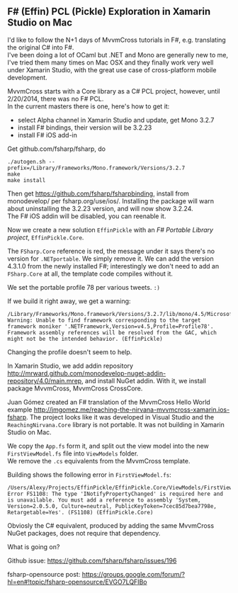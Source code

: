 ﻿F# (Effin) PCL (Pickle) Exploration in Xamarin Studio on Mac
------------------------------------------------------------

I'd like to follow the N+1 days of MvvmCross tutorials in F#, e.g. translating the original C# into F#.  
I've been doing a lot of OCaml but .NET and Mono are generally new to me, I've tried them many times on Mac OSX
and they finally work very well under Xamarin Studio, with the great use case of cross-platform mobile development.

MvvmCross starts with a Core library as a C# PCL project, however, until 2/20/2014, there was no F# PCL.  
In the current masters there is one, here's how to get it:

- select Alpha channel in Xamarin Studio and update, get Mono 3.2.7
- install F# bindings, their version will be 3.2.23
- install F# iOS add-in

Get github.com/fsharp/fsharp, do

    ./autogen.sh --prefix=/Library/Frameworks/Mono.framework/Versions/3.2.7
    make
    make install

Then get <https://github.com/fsharp/fsharpbinding>, install from monodevelop/ per fsharp.org/use/ios/.
Installing the package will warn about uninstalling the 3.2.23 version, and will now show 3.2.24.  
The F# iOS addin will be disabled, you can reenable it.

Now we create a new solution `EffinPickle` with an _F# Portable Library project_, `EffinPickle.Core`.

The `FSharp.Core` reference is red, the message under it says there's no version for `.NETportable`.  We simply remove it.  We can add the version 4.3.1.0 from the newly installed F#; interestingly we don't need to add an `FSharp.Core` at all, the template code compiles without it.

We set the portable profile 78 per various tweets.  `:)`

If we build it right away, we get a warning:

    /Library/Frameworks/Mono.framework/Versions/3.2.7/lib/mono/4.5/Microsoft.Common.targets: Warning: Unable to find framework corresponding to the target framework moniker '.NETFramework,Version=v4.5,Profile=Profile78'. Framework assembly references will be resolved from the GAC, which might not be the intended behavior. (EffinPickle)

Changing the profile doesn't seem to help.

In Xamarin Studio, we add addin repository <http://mrward.github.com/monodevelop-nuget-addin-repository/4.0/main.mrep>, 
and install NuGet addin.  With it, we install package MvvmCross, MvvmCross CrossCore.

Juan Gómez created an F# translation of the MvvmCross Hello World example 
<http://jmgomez.me/reaching-the-nirvana-mvvmcross-xamarin.ios-fsharp>.
The project looks like it was developed in Visual Studio and the `ReachingNirvana.Core` library is not portable.  It was not building in Xamarin Studio on Mac.

We copy the `App.fs` form it, and split out the view model into the new `FirstViewModel.fs` file into `ViewModels` folder.  
We remove the `.cs` equivalents from the MvvmCross template.

Building shows the following error in `FirstViewModel.fs`:

    /Users/Alexy/Projects/EffinPickle/EffinPickle.Core/ViewModels/FirstViewModel.fs(6,6): Error FS1108: The type 'INotifyPropertyChanged' is required here and is unavailable. You must add a reference to assembly 'System, Version=2.0.5.0, Culture=neutral, PublicKeyToken=7cec85d7bea7798e, Retargetable=Yes'. (FS1108) (EffinPickle.Core)

Obviosly the C# equivalent, produced by adding the same MvvmCross NuGet packages, does not require that dependency.

What is going on?

Github issue: <https://github.com/fsharp/fsharp/issues/196>

fsharp-opensource post: <https://groups.google.com/forum/?hl=en#!topic/fsharp-opensource/EVGO7LQFIBo>
